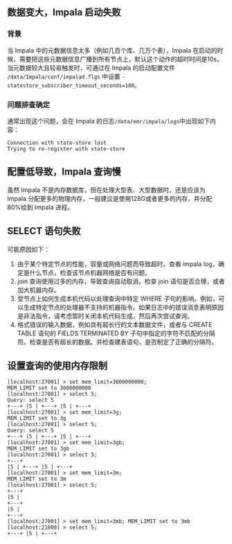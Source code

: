 ## 数据变大，Impala 启动失败
### 背景
当 Impala 中的元数据信息太多（例如几百个库、几万个表），Impala 在启动的时候，需要把这些元数据信息广播到所有节点上，默认这个动作的超时时间是10s。当元数据较大且较易触发时，可通过在 Impala 的启动配置文件 `/data/Impala/conf/impalad.flgs` 中设置 `-statestore_subscriber_timeout_seconds=100`。

### 问题排查确定
通常出现这个问题，会在 Impala 的日志`/data/emr/impala/logs`中出现如下内容：
```
Connection with state-store lost
Trying to re-register with state-store
```

## 配置低导致，Impala 查询慢
虽然 Impala 不是内存数据库，但在处理大型表、大型数据时，还是应该为 Impala 分配更多的物理内存，一般建议是使用128G或者更多的内存，并分配80%给到 Impala 进程。

## SELECT 语句失败
可能原因如下：
1. 由于某个特定节点的性能，容量或网络问题而导致超时。查看 impala log，确定是什么节点，检查该节点机器网络是否有问题。
2. join 查询使用过多的内存，导致查询自动取消。检查 join 语句是否合理，或者加大机器内存。
3. 受节点上如何生成本机代码以处理查询中特定 WHERE 子句的影响。例如，可以生成特定节点的处理器不支持的机器指令。如果日志中的错误消息表明原因是非法指令，请考虑暂时关闭本机代码生成，然后再次尝试查询。
4. 格式错误的输入数据，例如具有超长行的文本数据文件，或者与 CREATE TABLE 语句的 FIELDS TERMINATED BY 子句中指定的字符不匹配的分隔符。检查是否有超长的数据。并检查建表语句，是否制定了正确的分隔符。

## 设置查询的使用内存限制
```
[localhost:27001] > set mem_limit=3000000000;
MEM_LIMIT set to 3000000000
[localhost:27001] > select 5;
Query: select 5
+---+ |5 | +---+ |5 | +---+
[localhost:27001] > set mem_limit=3g;
MEM_LIMIT set to 3g
[localhost:27001] > select 5;
Query: select 5
+---+ |5 | +---+ |5 | +---+
[localhost:27001] > set mem_limit=3gb;
MEM_LIMIT set to 3gb
[localhost:27001] > select 5;
+---+
|5 | +---+ |5 | +---+
[localhost:27001] > set mem_limit=3m;
MEM_LIMIT set to 3m
[localhost:27001] > select 5;
+---+
|5 |
+---+
|5 |
+---+
[localhost:27001] > set mem_limit=3mb; MEM_LIMIT set to 3mb [localhost:21000] > select 5;
+---+ |5 | +---+
```
